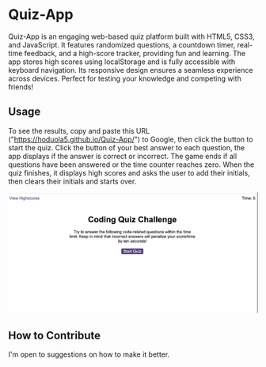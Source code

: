 # Quiz-App

Quiz-App is an engaging web-based quiz platform built with HTML5, CSS3, and JavaScript. It features randomized questions, a countdown timer, real-time feedback, and a high-score tracker, providing fun and learning. The app stores high scores using localStorage and is fully accessible with keyboard navigation. Its responsive design ensures a seamless experience across devices. Perfect for testing your knowledge and competing with friends!

## Usage

To see the results, copy and paste this URL ("https://hoduola5.github.io/Quiz-App/") to Google, then click the button to start the quiz. Click the button of your best answer to each question, the app displays if the answer is correct or incorrect.  The game ends if all questions have been answered or the time counter reaches zero. When the quiz finishes, it displays high scores and asks the user to add their initials, then clears their initials and starts over.

![alt text](images/quiz-app.png)

## How to Contribute

I'm open to suggestions on how to make it better.

